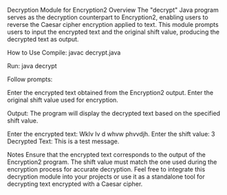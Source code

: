 Decryption Module for Encryption2
Overview
The "decrypt" Java program serves as the decryption counterpart to Encryption2, enabling users to reverse the Caesar cipher encryption applied to text. This module prompts users to input the encrypted text and the original shift value, producing the decrypted text as output.

How to Use
Compile:
javac decrypt.java

Run:
java decrypt

Follow prompts:

Enter the encrypted text obtained from the Encryption2 output.
Enter the original shift value used for encryption.

Output:
The program will display the decrypted text based on the specified shift value.

Enter the encrypted text: Wklv lv d whvw phvvdjh.
Enter the shift value: 3
Decrypted Text: This is a test message.

Notes
Ensure that the encrypted text corresponds to the output of the Encryption2 program.
The shift value must match the one used during the encryption process for accurate decryption.
Feel free to integrate this decryption module into your projects or use it as a standalone tool for decrypting text encrypted with a Caesar cipher.
